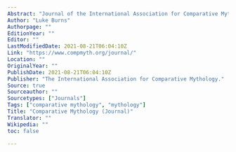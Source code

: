 ```yaml
---
Abstract: "Journal of the International Association for Comparative Mythology."
Author: "Luke Burns"
Authorpage: ""
EditionYear: ""
Editor: ""
LastModifiedDate: 2021-08-21T06:04:10Z
Link: "https://www.compmyth.org/journal/"
Location: ""
OriginalYear: ""
PublishDate: 2021-08-21T06:04:10Z
Publisher: "The International Association for Comparative Mythology."
Source: true
Sourceauthor: ""
Sourcetypes: ["Journals"]
Tags: ["comparative mythology", "mythology"]
Title: "Comparative Mythology (Journal)"
Translator: ""
Wikipedia: ""
toc: false

---
```

